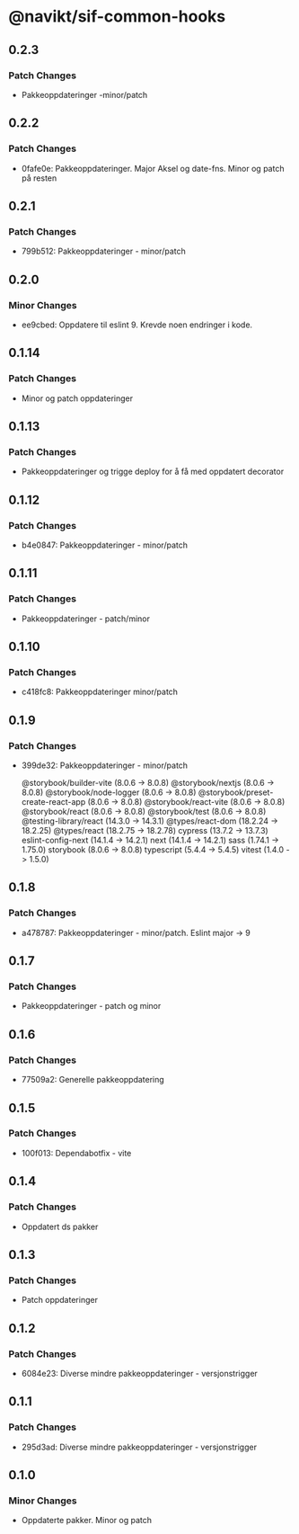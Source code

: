 # @navikt/sif-common-hooks

## 0.2.3

### Patch Changes

-   Pakkeoppdateringer -minor/patch

## 0.2.2

### Patch Changes

-   0fafe0e: Pakkeoppdateringer. Major Aksel og date-fns. Minor og patch på resten

## 0.2.1

### Patch Changes

-   799b512: Pakkeoppdateringer - minor/patch

## 0.2.0

### Minor Changes

-   ee9cbed: Oppdatere til eslint 9. Krevde noen endringer i kode.

## 0.1.14

### Patch Changes

-   Minor og patch oppdateringer

## 0.1.13

### Patch Changes

-   Pakkeoppdateringer og trigge deploy for å få med oppdatert decorator

## 0.1.12

### Patch Changes

-   b4e0847: Pakkeoppdateringer - minor/patch

## 0.1.11

### Patch Changes

-   Pakkeoppdateringer - patch/minor

## 0.1.10

### Patch Changes

-   c418fc8: Pakkeoppdateringer minor/patch

## 0.1.9

### Patch Changes

-   399de32: Pakkeoppdateringer - minor/patch

    @storybook/builder-vite (8.0.6 -> 8.0.8)
    @storybook/nextjs (8.0.6 -> 8.0.8)
    @storybook/node-logger (8.0.6 -> 8.0.8)
    @storybook/preset-create-react-app (8.0.6 -> 8.0.8)
    @storybook/react-vite (8.0.6 -> 8.0.8)
    @storybook/react (8.0.6 -> 8.0.8)
    @storybook/test (8.0.6 -> 8.0.8)
    @testing-library/react (14.3.0 -> 14.3.1)
    @types/react-dom (18.2.24 -> 18.2.25)
    @types/react (18.2.75 -> 18.2.78)
    cypress (13.7.2 -> 13.7.3)
    eslint-config-next (14.1.4 -> 14.2.1)
    next (14.1.4 -> 14.2.1)
    sass (1.74.1 -> 1.75.0)
    storybook (8.0.6 -> 8.0.8)
    typescript (5.4.4 -> 5.4.5)
    vitest (1.4.0 -> 1.5.0)

## 0.1.8

### Patch Changes

-   a478787: Pakkeoppdateringer - minor/patch. Eslint major -> 9

## 0.1.7

### Patch Changes

-   Pakkeoppdateringer - patch og minor

## 0.1.6

### Patch Changes

-   77509a2: Generelle pakkeoppdatering

## 0.1.5

### Patch Changes

-   100f013: Dependabotfix - vite

## 0.1.4

### Patch Changes

-   Oppdatert ds pakker

## 0.1.3

### Patch Changes

-   Patch oppdateringer

## 0.1.2

### Patch Changes

-   6084e23: Diverse mindre pakkeoppdateringer - versjonstrigger

## 0.1.1

### Patch Changes

-   295d3ad: Diverse mindre pakkeoppdateringer - versjonstrigger

## 0.1.0

### Minor Changes

-   Oppdaterte pakker. Minor og patch
